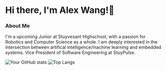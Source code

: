 # Hi there, I'm Alex Wang!👋 
### About Me
I'm a upcoming Junior at Stuyvesant Highschool, with a passion for Robotics and Computer Science as a whole. I am deeply interested in the intersection between artifical intelligence/machine learning and embedded systems. Vice President of Software Engineering at StuyPulse.
 
![Your GitHub stats](https://github-readme-stats.vercel.app/api?username=alex-wanger&show_icons=true&theme=radical)
![Top Langs](https://github-readme-stats.vercel.app/api/top-langs/?username=alex-wanger&theme=tokyonight)


